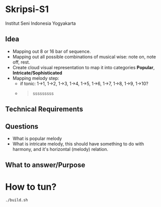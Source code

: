 # Skripsi-S1

Institut Seni Indonesia Yogyakarta

## Idea

- Mapping out 8 or 16 bar of sequence.
- Mapping out all possible combinations of musical wise: note on, note off, rest.
- Create cloud visual representation to map it into categories **Popular**, **Intricate/Sophisticated**
- Mapping melody step:
  - if tonic: 1->1, 1->2, 1->3, 1->4, 1->5, 1->6, 1->7, 1->8, 1->9, 1->10?
  - > sssssssss

## Technical Requirements

## Questions

- What is popular melody
- What is intricate melody, this should have something to do with harmony, and it's horizontal (melody) relation.

## What to answer/Purpose

# How to tun?

`./build.sh`
